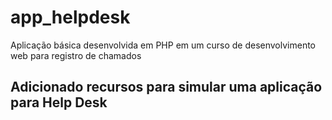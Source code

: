 # app_helpdesk
Aplicação básica desenvolvida em PHP em um curso de desenvolvimento web para registro de chamados

## Adicionado recursos para simular uma aplicação para Help Desk
